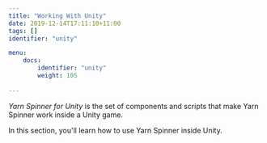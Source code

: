 ```yaml
---
title: "Working With Unity"
date: 2019-12-14T17:11:10+11:00
tags: []
identifier: "unity"

menu: 
    docs:
        identifier: "unity"
        weight: 105
  
---
```


*Yarn Spinner for Unity* is the set of components and scripts that make Yarn Spinner work inside a Unity game. 

In this section, you'll learn how to use Yarn Spinner inside Unity.